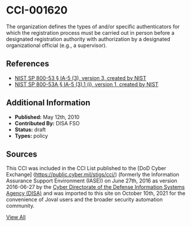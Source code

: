 # CCI-001620

The organization defines the types of and/or specific authenticators for which the registration process must be carried out in person before a designated registration authority with authorization by a designated organizational official (e.g., a supervisor).

## References ##

* [NIST SP 800-53 § IA-5 (3), version 3, created by NIST](http://csrc.nist.gov/publications/PubsSPs.html)
* [NIST SP 800-53A § IA-5 (3).1 (i), version 1, created by NIST](http://csrc.nist.gov/publications/PubsSPs.html)


## Additional Information ##

* **Published:** May 12th, 2010
* **Contributed By:** DISA FSO
* **Status:** draft
* **Types:** policy

## Sources ##

This CCI was included in the CCI List published to the [DoD Cyber Exchange]
(https://public.cyber.mil/stigs/cci/) (formerly the Information Assurance Support Environment
(IASE)) on June 27th, 2016 as version 2016-06-27 by the [Cyber Directorate of the Defense 
Information Systems Agency (DISA)](https://public.cyber.mil/about-cyber/) and was imported to 
this site on October 10th, 2021 for the convenience of Joval users and the broader security automation community.

[View All](../README.md)
